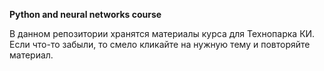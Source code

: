 **Python and neural networks course**

В данном репозитории хранятся материалы курса для Технопарка КИ.  
Если что-то забыли, то смело кликайте на нужную тему и повторяйте материал.  
